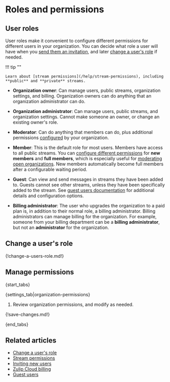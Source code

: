 # Roles and permissions

## User roles

User roles make it convenient to configure different permissions for different
users in your organization. You can decide what role a user will have when you
[send them an invitation](/help/invite-new-users), and later [change a user's
role](/help/roles-and-permissions#change-a-users-role) if needed.

!!! tip ""

    Learn about [stream permissions](/help/stream-permissions), including
    **public** and **private** streams.

* **Organization owner**: Can manage users, public streams, organization
  settings, and billing. Organization owners can do anything that an
  organization administrator can do.

* **Organization administrator**: Can manage users, public streams, and
  organization settings. Cannot make someone an owner, or change an existing
  owner's role.

* **Moderator**: Can do anything that members can do, plus additional
  permissions [configured](/help/roles-and-permissions#manage-permissions) by
  your organization.

* **Member**: This is the default role for most users. Members have access to
  all public streams. You can [configure different
  permissions](/help/restrict-permissions-of-new-members) for **new members**
  and **full members**, which is especially useful for [moderating open
  organizations](/help/moderating-open-organizations). New members automatically
  become full members after a configurable waiting period.

* **Guest**: Can view and send messages in streams they have been added to.
  Guests cannot see other streams, unless they have been specifically added to
  the stream. See [guest users documentation](/help/guest-users) for additional
  details and configuration options.

* **Billing administrator**: The user who upgrades the organization to
  a paid plan is, in addition to their normal role, a billing
  administrator.  Billing administrators can manage billing for the organization.
  For example, someone from your billing department can be a **billing
  administrator**, but not an **administrator** for the organization.

## Change a user's role

{!change-a-users-role.md!}

## Manage permissions

{start_tabs}

{settings_tab|organization-permissions}

1. Review organization permissions, and modify as needed.

{!save-changes.md!}

{end_tabs}

## Related articles

* [Change a user's role](/help/change-a-users-role)
* [Stream permissions](/help/stream-permissions)
* [Inviting new users](/help/invite-new-users)
* [Zulip Cloud billing](/help/zulip-cloud-billing)
* [Guest users](/help/guest-users)
